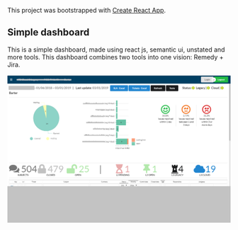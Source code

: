 This project was bootstrapped with [Create React App](https://github.com/facebook/create-react-app).

## Simple dashboard

This is a simple dashboard, made using react js, semantic ui, unstated and more tools. This dashboard combines two tools into one vision: Remedy + Jira.

![ScreenShot](screenshot/dash.png "PrintScreen")